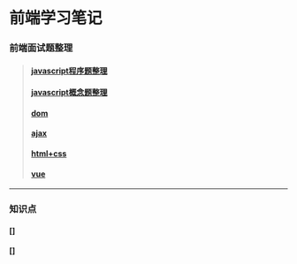 # 前端学习笔记

### 前端面试题整理

>#### [javascript程序题整理](./interviews/javascript(1).md)
>#### [javascript概念题整理](./interviews/js(2).md)
>#### [dom](./interviews/dom.md)
>#### [ajax](./interviews/ajax.md)
>#### [html+css](./interviews/css+html5.md)
>#### [vue](./interviews/vue.md)

---

### 知识点

#### []
#### []
